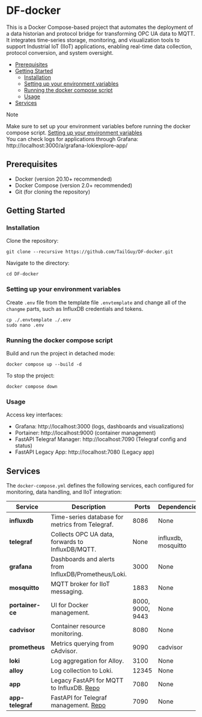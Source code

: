 # DF-docker
This is a Docker Compose-based project that automates the deployment of a data historian and protocol bridge for transforming OPC UA data to MQTT. It integrates time-series storage, monitoring, and visualization tools to support Industrial IoT (IIoT) applications, enabling real-time data collection, protocol conversion, and system oversight.

- [Prerequisites](#Prerequisites)
- [Getting Started](#getting-started)
  - [Installation](#installation)
  - [Setting up your environment variables](#setting-up-your-environment-variables)
  - [Running the docker compose script](#running-the-docker-compose-script)
  - [Usage](#usage)
- [Services](#services)

> [!NOTE]
> Make sure to set up your environment variables before running the docker compose script. [Setting up your environment variables](#setting-up-your-environment-variables)  
> You can check logs for applications through Grafana: http://localhost:3000/a/grafana-lokiexplore-app/

## Prerequisites
- Docker (version 20.10+ recommended)
- Docker Compose (version 2.0+ recommended)
- Git (for cloning the repository)

## Getting Started

### Installation
Clone the repository:
```
git clone --recursive https://github.com/TailGuy/DF-docker.git
```

Navigate to the directory:
```
cd DF-docker
```

### Setting up your environment variables
Create `.env` file from the template file `.envtemplate` and change all of the `changme`  parts, such as InfluxDB credentials and tokens.
```
cp ./.envtemplate ./.env
sudo nano .env
```

### Running the docker compose script
Build and run the project in detached mode:
```
docker compose up --build -d
```

To stop the project:
```
docker compose down
```

### Usage
Access key interfaces:
- Grafana: http://localhost:3000 (logs, dashboards and visualizations)
- Portainer: http://localhost:9000 (container management)
- FastAPI Telegraf Manager: http://localhost:7090 (Telegraf config and status)
- FastAPI Legacy App: http://localhost:7080 (Legacy app)


## Services
The `docker-compose.yml` defines the following services, each configured for monitoring, data handling, and IIoT integration:

| Service       | Description                                                                 | Ports       | Dependencies          | Volumes/Persistence          |
|---------------|-----------------------------------------------------------------------------|-------------|-----------------------|------------------------------|
| **influxdb** | Time-series database for metrics from Telegraf.                             | 8086       | None                  | influxdb-storage            |
| **telegraf** | Collects OPC UA data, forwards to InfluxDB/MQTT.                            | None       | influxdb, mosquitto   | telegraf-configs            |
| **grafana**  | Dashboards and alerts from InfluxDB/Prometheus/Loki.                        | 3000       | None                  | grafana-data, grafana-log   |
| **mosquitto**| MQTT broker for IIoT messaging.                                             | 1883       | None                  | mosquitto-data, mosquitto-log |
| **portainer-ce** | UI for Docker management.                                               | 8000, 9000, 9443 | None              | portainer-ce/data           |
| **cadvisor** | Container resource monitoring.                                              | 8080       | None                  | Host mounts (/sys, etc.)    |
| **prometheus**| Metrics querying from cAdvisor.                                           | 9090       | cadvisor              | prom-data                   |
| **loki**     | Log aggregation for Alloy.                                                  | 3100       | None                  | loki_data                   |
| **alloy**    | Log collection to Loki.                                                     | 12345      | None                  | fastapi-logs                |
| **app**      | Legacy FastAPI for MQTT to InfluxDB. [Repo](https://github.com/TailGuy/fastapi-app) | 7080 | None                  | fastapi-logs                |
| **app-telegraf** | FastAPI for Telegraf management. [Repo](https://github.com/TailGuy/telegraf-app) | 7090 | None                  | telegraf-configs            |
